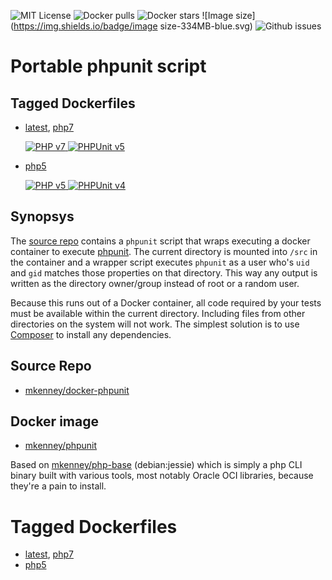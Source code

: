 ![MIT License](https://img.shields.io/github/license/mkenney/docker-phpunit.svg) ![Docker pulls](https://img.shields.io/docker/pulls/mkenney/phpunit.svg) ![Docker stars](https://img.shields.io/docker/stars/mkenney/phpunit.svg) ![Image size](https://img.shields.io/badge/image size-334MB-blue.svg) ![Github issues](https://img.shields.io/github/issues-raw/mkenney/docker-phpunit.svg)

# Portable phpunit script

## Tagged Dockerfiles

* [latest](https://github.com/mkenney/docker-phpunit/blob/master/Dockerfile), [php7](https://github.com/mkenney/docker-phpunit/blob/master/Dockerfile)

  [![PHP v7](https://img.shields.io/badge/PHP-v7.0.6-8892bf.svg) ![PHPUnit v5](https://img.shields.io/badge/PHPUnit-v5.3.4-brightgreen.svg)](https://github.com/mkenney/docker-phpunit)

* [php5](https://github.com/mkenney/docker-phpunit/blob/php5/Dockerfile)

  [![PHP v5](https://img.shields.io/badge/PHP-v5.6.21-8892bf.svg) ![PHPUnit v4](https://img.shields.io/badge/PHPUnit-v4.8.26-brightgreen.svg)](https://github.com/mkenney/docker-phpunit/tree/php5)

## Synopsys

The [source repo](https://github.com/mkenney/docker-phpunit) contains a `phpunit` script that wraps executing a docker container to execute [phpunit](https://phpunit.de/). The current directory is mounted into `/src` in the container and a wrapper script executes `phpunit` as a user who's `uid` and `gid` matches those properties on that directory. This way any output is written as the directory owner/group instead of root or a random user.

Because this runs out of a Docker container, all code required by your tests must be available within the current directory. Including files from other directories on the system will not work. The simplest solution is to use [Composer](https://hub.docker.com/r/mkenney/composer/) to install any dependencies.

## Source Repo

* [mkenney/docker-phpunit](https://github.com/mkenney/docker-phpunit)

## Docker image

* [mkenney/phpunit](https://hub.docker.com/r/mkenney/phpunit/)

Based on [mkenney/php-base](https://hub.docker.com/r/mkenney/php-base/) (debian:jessie) which is simply a php CLI binary built with various tools, most notably Oracle OCI libraries, because they're a pain to install.

# Tagged Dockerfiles

* [latest](https://github.com/mkenney/docker-phpunit/blob/master/Dockerfile), [php7](https://github.com/mkenney/docker-phpunit/blob/master/Dockerfile)
* [php5](https://github.com/mkenney/docker-phpunit/blob/php5/Dockerfile)
